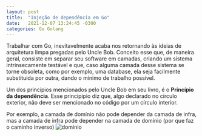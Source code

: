 ```yaml
---
layout: post
title:  "Injeção de dependência em Go"
date:   2021-12-07 13:24:45 -0300
categories: Go Golang
---
```



Trabalhar com Go, inevitavelmente acaba nos retornando às ideias de arquitetura limpa pregadas pelo Uncle Bob. Conceito esse que, de maneira geral, consiste em separar seu software em camadas, criando um sistema intrinsecamente testável e que, caso alguma camada desse sistema se torne obsoleta, como por exemplo, uma database, ela seja facilmente substituida por outra, dando o mínimo de trabalho possível. <br/>

Um dos principios mencionados pelo Uncle Bob em seu livro, é o <strong>Princípio da dependência</strong>. Esse principipio diz que, algo declarado no circulo exterior, não deve ser mencionado no código por um círculo interior. </br>

Por exemplo, a camada de domínio não pode depender da camada de infra, mas a camada de infra pode depender na camada de domínio (por que faz o caminho inverso) ![dominio](https://khalilstemmler.com/img/wiki/dependency-rule/the-dependency-rule.svg)

